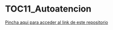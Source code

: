 # TOC11_Autoatencion

[Pincha aqui para acceder al link de este repositorio](https://github.com/rnoguer22/TOC11_Autoatencion.git)
